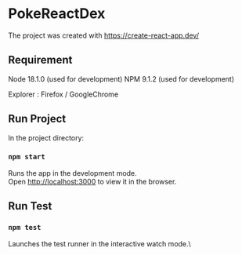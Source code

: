 # PokeReactDex

The project was created with https://create-react-app.dev/

## Requirement

Node 18.1.0 (used for development)
NPM 9.1.2 (used for development)

Explorer : Firefox / GoogleChrome

## Run Project

In the project directory:

### `npm start`

Runs the app in the development mode.\
Open [http://localhost:3000](http://localhost:3000) to view it in the browser.

## Run Test

### `npm test`

Launches the test runner in the interactive watch mode.\
